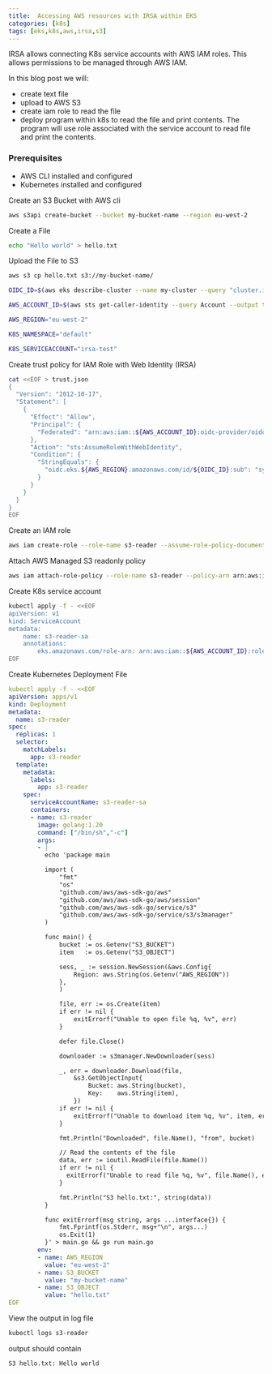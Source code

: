 ```yaml
---
title:  Accessing AWS resources with IRSA within EKS
categories: [k8s]
tags: [eks,k8s,aws,irsa,s3]
---
```

IRSA allows connecting K8s service accounts with AWS IAM roles. This allows permissions to be managed through AWS IAM.

In this blog post we will:
- create text file
- upload to AWS S3
- create iam role to read the file
- deploy program within k8s to read the file and print contents. The program will use role associated with the service account to read file and print the contents.

### Prerequisites
- AWS CLI installed and configured
- Kubernetes installed and configured

Create an S3 Bucket with AWS cli
```bash
aws s3api create-bucket --bucket my-bucket-name --region eu-west-2
```

Create a File
```bash
echo "Hello world" > hello.txt
```

Upload the File to S3
```bash
aws s3 cp hello.txt s3://my-bucket-name/
```

```bash
OIDC_ID=$(aws eks describe-cluster --name my-cluster --query "cluster.identity.oidc.issuer" --output text | cut -f8 -d"/")

AWS_ACCOUNT_ID=$(aws sts get-caller-identity --query Account --output text)

AWS_REGION="eu-west-2"

K8S_NAMESPACE="default"

K8S_SERVICEACCOUNT="irsa-test"
```

Create trust policy for  IAM Role with Web Identity (IRSA)
```bash
cat <<EOF > trust.json
{
  "Version": "2012-10-17",
  "Statement": [
    {
      "Effect": "Allow",
      "Principal": {
        "Federated": "arn:aws:iam::${AWS_ACCOUNT_ID}:oidc-provider/oidc.eks.${AWS_REGION}.amazonaws.com/id/${OIDC_ID}"
      },
      "Action": "sts:AssumeRoleWithWebIdentity",
      "Condition": {
        "StringEquals": {
          "oidc.eks.${AWS_REGION}.amazonaws.com/id/${OIDC_ID}:sub": "system:serviceaccount:${K8S_NAMESPACE}:${K8S_SERVICEACCOUNT}"
        }
      }
    }
  ]
}
EOF
```

Create an IAM role
```bash
aws iam create-role --role-name s3-reader --assume-role-policy-document file://trust.json
```

Attach AWS Managed S3 readonly policy
```bash
aws iam attach-role-policy --role-name s3-reader --policy-arn arn:aws:iam::aws:policy/AmazonS3ReadOnlyAccess
```

Create K8s service account
```bash
kubectl apply -f - <<EOF 
apiVersion: v1
kind: ServiceAccount
metadata:
    name: s3-reader-sa
    annotations:
        eks.amazonaws.com/role-arn: arn:aws:iam::${AWS_ACCOUNT_ID}:role/s3-reader
EOF
```


Create Kubernetes Deployment File
```yaml
kubectl apply -f - <<EOF 
apiVersion: apps/v1
kind: Deployment
metadata:
  name: s3-reader
spec:
  replicas: 1
  selector:
    matchLabels:
      app: s3-reader
  template:
    metadata:
      labels:
        app: s3-reader
    spec:
      serviceAccountName: s3-reader-sa
      containers:
      - name: s3-reader
        image: golang:1.20
        command: ["/bin/sh","-c"]
        args:
        - |
          echo 'package main

          import (
              "fmt"
              "os"
              "github.com/aws/aws-sdk-go/aws"
              "github.com/aws/aws-sdk-go/aws/session"
              "github.com/aws/aws-sdk-go/service/s3"
              "github.com/aws/aws-sdk-go/service/s3/s3manager"
          )

          func main() {
              bucket := os.Getenv("S3_BUCKET")
              item   := os.Getenv("S3_OBJECT")

              sess, _ := session.NewSession(&aws.Config{
                  Region: aws.String(os.Getenv("AWS_REGION"))
              },
              )

              file, err := os.Create(item)
              if err != nil {
                  exitErrorf("Unable to open file %q, %v", err)
              }

              defer file.Close()

              downloader := s3manager.NewDownloader(sess)

              _, err = downloader.Download(file,
                  &s3.GetObjectInput{
                      Bucket: aws.String(bucket),
                      Key:    aws.String(item),
                  })
              if err != nil {
                  exitErrorf("Unable to download item %q, %v", item, err)
              }

              fmt.Println("Downloaded", file.Name(), "from", bucket)

              // Read the contents of the file
              data, err := ioutil.ReadFile(file.Name())
              if err != nil {
                exitErrorf("Unable to read file %q, %v", file.Name(), err)
              }

              fmt.Println("S3 hello.txt:", string(data))
          }

          func exitErrorf(msg string, args ...interface{}) {
              fmt.Fprintf(os.Stderr, msg+"\n", args...)
              os.Exit(1)
          }' > main.go && go run main.go
        env:
        - name: AWS_REGION
          value: "eu-west-2"
        - name: S3_BUCKET
          value: "my-bucket-name"
        - name: S3_OBJECT
          value: "hello.txt"
EOF
```

View the output in log file
```bash
kubectl logs s3-reader
```
output should contain
```
S3 hello.txt: Hello world
```